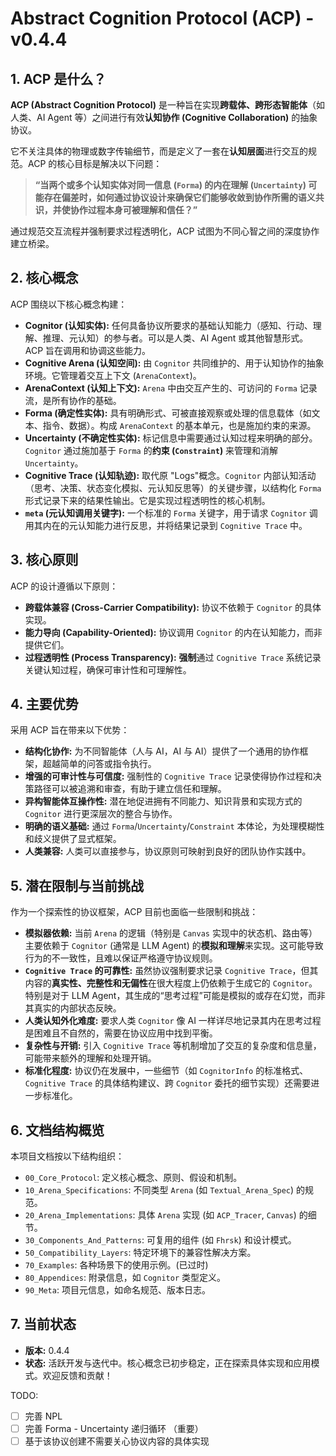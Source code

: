# Abstract Cognition Protocol (ACP) - v0.4.4

## 1. ACP 是什么？

**ACP (Abstract Cognition Protocol)** 是一种旨在实现**跨载体、跨形态智能体**（如人类、AI Agent 等）之间进行有效**认知协作 (Cognitive Collaboration)** 的抽象协议。

它不关注具体的物理或数字传输细节，而是定义了一套在**认知层面**进行交互的规范。ACP 的核心目标是解决以下问题：

> **“当两个或多个认知实体对同一信息 (`Forma`) 的内在理解 (`Uncertainty`) 可能存在偏差时，如何通过协议设计来确保它们能够收敛到协作所需的语义共识，并使协作过程本身可被理解和信任？”**

通过规范交互流程并强制要求过程透明化，ACP 试图为不同心智之间的深度协作建立桥梁。

## 2. 核心概念

ACP 围绕以下核心概念构建：

*   **Cognitor (认知实体):** 任何具备协议所要求的基础认知能力（感知、行动、理解、推理、元认知）的参与者。可以是人类、AI Agent 或其他智慧形式。ACP 旨在调用和协调这些能力。
*   **Cognitive Arena (认知空间):** 由 `Cognitor` 共同维护的、用于认知协作的抽象环境。它管理着交互上下文 (`ArenaContext`)。
*   **ArenaContext (认知上下文):** `Arena` 中由交互产生的、可访问的 `Forma` 记录流，是所有协作的基础。
*   **Forma (确定性实体):** 具有明确形式、可被直接观察或处理的信息载体（如文本、指令、数据）。构成 `ArenaContext` 的基本单元，也是施加约束的来源。
*   **Uncertainty (不确定性实体):** 标记信息中需要通过认知过程来明确的部分。`Cognitor` 通过施加基于 `Forma` 的**约束 (`Constraint`)** 来管理和消解 `Uncertainty`。
*   **Cognitive Trace (认知轨迹):** 取代原 "Logs"概念。`Cognitor` 内部认知活动（思考、决策、状态变化模拟、元认知反思等）的关键步骤，以结构化 `Forma` 形式记录下来的结果性输出。它是实现过程透明性的核心机制。
*   **`meta` (元认知调用关键字):** 一个标准的 `Forma` 关键字，用于请求 `Cognitor` 调用其内在的元认知能力进行反思，并将结果记录到 `Cognitive Trace` 中。

## 3. 核心原则

ACP 的设计遵循以下原则：

*   **跨载体兼容 (Cross-Carrier Compatibility):** 协议不依赖于 `Cognitor` 的具体实现。
*   **能力导向 (Capability-Oriented):** 协议调用 `Cognitor` 的内在认知能力，而非提供它们。
*   **过程透明性 (Process Transparency):** **强制**通过 `Cognitive Trace` 系统记录关键认知过程，确保可审计性和可理解性。

## 4. 主要优势

采用 ACP 旨在带来以下优势：

*   **结构化协作:** 为不同智能体（人与 AI，AI 与 AI）提供了一个通用的协作框架，超越简单的问答或指令执行。
*   **增强的可审计性与可信度:** 强制性的 `Cognitive Trace` 记录使得协作过程和决策路径可以被追溯和审查，有助于建立信任和理解。
*   **异构智能体互操作性:** 潜在地促进拥有不同能力、知识背景和实现方式的 `Cognitor` 进行更深层次的整合与协作。
*   **明确的语义基础:** 通过 `Forma`/`Uncertainty`/`Constraint` 本体论，为处理模糊性和歧义提供了显式框架。
*   **人类兼容:** 人类可以直接参与，协议原则可映射到良好的团队协作实践中。

## 5. 潜在限制与当前挑战

作为一个探索性的协议框架，ACP 目前也面临一些限制和挑战：

*   **模拟器依赖:** 当前 `Arena` 的逻辑（特别是 `Canvas` 实现中的状态机、路由等）主要依赖于 `Cognitor` (通常是 LLM Agent) 的**模拟和理解**来实现。这可能导致行为的不一致性，且难以保证严格遵守协议规则。
*   **`Cognitive Trace` 的可靠性:** 虽然协议强制要求记录 `Cognitive Trace`，但其内容的**真实性、完整性和无偏性**在很大程度上仍依赖于生成它的 `Cognitor`。特别是对于 LLM Agent，其生成的“思考过程”可能是模拟的或存在幻觉，而非其真实的内部状态反映。
*   **人类认知外化难度:** 要求人类 `Cognitor` 像 AI 一样详尽地记录其内在思考过程是困难且不自然的，需要在协议应用中找到平衡。
*   **复杂性与开销:** 引入 `Cognitive Trace` 等机制增加了交互的复杂度和信息量，可能带来额外的理解和处理开销。
*   **标准化程度:** 协议仍在发展中，一些细节（如 `CognitorInfo` 的标准格式、`Cognitive Trace` 的具体结构建议、跨 `Cognitor` 委托的细节实现）还需要进一步标准化。

## 6. 文档结构概览

本项目文档按以下结构组织：

*   `00_Core_Protocol`: 定义核心概念、原则、假设和机制。
*   `10_Arena_Specifications`: 不同类型 `Arena` (如 `Textual_Arena_Spec`) 的规范。
*   `20_Arena_Implementations`: 具体 `Arena` 实现 (如 `ACP_Tracer`, `Canvas`) 的细节。
*   `30_Components_And_Patterns`: 可复用的组件 (如 `Fhrsk`) 和设计模式。
*   `50_Compatibility_Layers`: 特定环境下的兼容性解决方案。
*   `70_Examples`: 各种场景下的使用示例。(已过时)
*   `80_Appendices`: 附录信息，如 `Cognitor` 类型定义。
*   `90_Meta`: 项目元信息，如命名规范、版本日志。

## 7. 当前状态

*   **版本:** 0.4.4
*   **状态:** 活跃开发与迭代中。核心概念已初步稳定，正在探索具体实现和应用模式。欢迎反馈和贡献！

TODO:

- [ ] 完善 NPL
- [ ] 完善 Forma - Uncertainty 递归循环 （重要）
- [ ] 基于该协议创建不需要关心协议内容的具体实现
